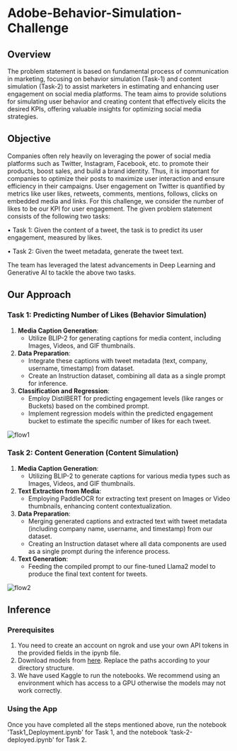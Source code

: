 # Adobe-Behavior-Simulation-Challenge

## Overview
The problem statement is based on fundamental process of communication in marketing, focusing on behavior simulation (Task-1) and content simulation (Task-2) to assist marketers in estimating and enhancing user engagement on social media platforms. The team aims to provide solutions for simulating user behavior and creating content that effectively elicits the desired KPIs, offering valuable insights for optimizing social media strategies.

## Objective
Companies often rely heavily on leveraging the power of social media platforms such as Twitter, Instagram, Facebook, etc. to promote their products, boost sales, and build a brand identity. Thus, it is important for companies to optimize their posts to maximize user interaction and ensure efficiency in their campaigns.
User engagement on Twitter is quantified by metrics like user likes, retweets, comments, mentions, follows, clicks on embedded media and links. For this challenge, we consider the number of likes to be our KPI for user engagement. The given problem statement consists of the following two tasks:

• Task 1: Given the content of a tweet, the task is to predict its user engagement, measured by likes.

• Task 2: Given the tweet metadata, generate the tweet text.

The team has leveraged the latest advancements in Deep Learning and Generative AI to tackle the above two tasks.

## Our Approach

### Task 1: Predicting Number of Likes (Behavior Simulation)
1. **Media Caption Generation**:
   - Utilize BLIP-2 for generating captions for media content, including Images, Videos, and GIF thumbnails.
2. **Data Preparation**:
   - Integrate these captions with tweet metadata (text, company, username, timestamp) from dataset.
   - Create an Instruction dataset, combining all data as a single prompt for inference.
3. **Classification and Regression**:
   - Employ DistilBERT for predicting engagement levels (like ranges or Buckets) based on the combined prompt.
   - Implement regression models within the predicted engagement bucket to estimate the specific number of likes for each tweet.

  
![flow1](https://github.com/JAYESH1304/Adobe-Behavior-Simulation-Challenge/assets/95133511/456c595b-688b-4115-8674-567dd2ad05df)


     
### Task 2: Content Generation (Content Simulation)
1. **Media Caption Generation**:
   - Utilizing BLIP-2 to generate captions for various media types such as Images, Videos, and GIF thumbnails.
2. **Text Extraction from Media**:
   - Employing PaddleOCR for extracting text present on Images or Video thumbnails, enhancing content contextualization.
3. **Data Preparation**:
   - Merging generated captions and extracted text with tweet metadata (including company name, username, and timestamp) from our dataset.
   - Creating an Instruction dataset where all data components are used as a single prompt during the inference process.
4. **Text Generation**:
   - Feeding the compiled prompt to our fine-tuned Llama2 model to produce the final text content for tweets.

     
![flow2](https://github.com/JAYESH1304/Adobe-Behavior-Simulation-Challenge/assets/95133511/f5492d15-77c9-484c-8a30-cf9435457216)

## Inference

### Prerequisites
1. You need to create an account on ngrok and use your own API tokens in the provided fields in the ipynb file.
2. Download models from [here](https://drive.google.com/drive/folders/1QttHF2rYr5xGG3oaMLyHyLP0ooPK4Awb?usp=sharing). Replace the paths according to your directory structure.
3. We have used Kaggle to run the notebooks. We recommend using an environment which has access to a GPU otherwise the models may not work correctly.

### Using the App
Once you have completed all the steps mentioned above, run the notebook 'Task1_Deployment.ipynb' for Task 1, and the notebook 'task-2-deployed.ipynb' for Task 2.



